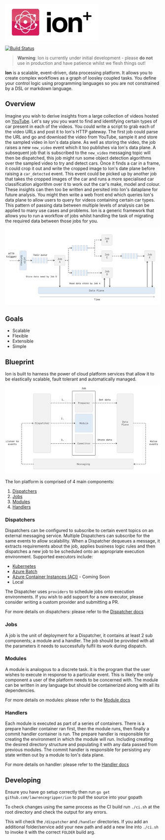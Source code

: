 ![](docs/ion-logo.png)

[![Build Status](https://travis-ci.org/lawrencegripper/ion.svg?branch=master)](https://travis-ci.org/lawrencegripper/ion)

> **Warning**: Ion is currently under initial development - please **do not** use in production and have patience whilst we flesh things out!

**Ion** is a scalable, event-driven, data processing platform. It allows you to create complex workflows as a graph of loosley coupled tasks. You define your control logic using programming languages so you are not constrained by a DSL or markdown language.

## Overview
Imagine you wish to derive insights from a large collection of videos hosted on [YouTube](https://www.youtube.com). Let's say you you want to find and identifying certain types of car present in each of the videos. You could write a script to grab each of the video URLs and post it to Ion's HTTP gateway. The first job could parse the URL and go and download the video from YouTube, sample it and store the sampled video in Ion's data plane. As well as storing the video, the job raises a new `new_video` event which it too publishes via Ion's data plane. A subsequent job that is subscribed to the `new_video` messaging topic will then be dispatched, this job might run some object detection algorithms over the sampled video to try and detect cars. Once it finds a car in a frame, it could crop it out and write the cropped image to Ion's date plane before raising a `car_detected` event. This event could be picked up by another job that takes the cropped images of the car and runs a more specialised car classification algorithm over it to work out the car's make, model and colour. These insights can then too be written and persited into Ion's dataplane for future analysis. You might then write a web front end which queries Ion's data plane to allow users to query for videos containing certain car types.
This pattern of passing data between multiple levels of analysis can be applied to many use cases and problems. Ion is a generic framework that allows you to run a workflow of jobs whilst handling the task of migrating the required data between those jobs for you.

![](docs/ion.png)

## Goals
* Scalable
* Flexible
* Extensible
* Simple

## Blueprint
Ion is built to harness the power of cloud platform services that allow it to be elastically scalable, fault tolerant and automatically managed.

![](docs/ion2.png)

The Ion platform is comprised of 4 main components:
1. [Dispatchers](#dispatchers)
2. [Jobs](#jobs)
3. [Modules](#modules)
4. [Handlers](#handlers)

### Dispatchers
Dispatchers can be configured to subscribe to certain event topics on an external messaging service. Multiple Dispatchers can subscribe for the same events to allow scalability. When a Dispatcher dequeues a message, it extracts requirements about the job, applies business logic rules and then dispatches a new job to be scheduled onto an appropriate execution environment.
Supported executors include:
* [Kubernetes](https://kubernetes.io/)
* [Azure Batch](https://azure.microsoft.com/en-us/services/batch/)
* [Azure Container Instances (ACI)](https://azure.microsoft.com/en-us/services/container-instances/) - Coming Soon
* Local

The Dispatcher uses `providers` to schedule jobs onto execution environments. If you wish to add support for a new executor, please consider writing a custom provider and submitting a PR.

For more details on dispatchers: please refer to the [Dispatcher docs](dispatcher/README.md)

### Jobs
A job is the unit of deployment for a Dispatcher, it contains at least 2 sub components; a module and a handler. The job should be provided with all the parameters it needs to successfully fulfil its work during dispatch.

### Modules
A module is analogous to a discrete task. It is the program that the user wishes to execute in response to a particular event. This is likely the only component a user of the platform needs to be concerned with. The module can be written in any language but should be containerized along with all its dependencies.

For more details on modules: please refer to the [Module docs](modules/README.md)

### Handlers
Each module is executed as part of a series of containers. There is a prepare handler container ran first, then the module runs, then finally a commit handler container is run.
The prepare handler is responsible for creating the environment in which the module will run. Including creating the desired directory structure and populating it with any data passed from previous modules.
The commit handler is responsible for persisting any state written out by a module to Ion's data plane.

For more details on handler: please refer to the [Handler docs](handler/README.md)

## Developing

Ensure you have go setup correctly then run `go get github.com/lawrencegripper/ion` to pull the source into your gopath

To check changes using the same process as the CI build run `./ci.sh` at the root directory and check the output for any errors.

This will check the `/dispatcher` and `/handler` directories. If you add an additional folder/service add your new path and add a new line into `./ci.sh` to invoke it with the correct `FOLDER` build arg.